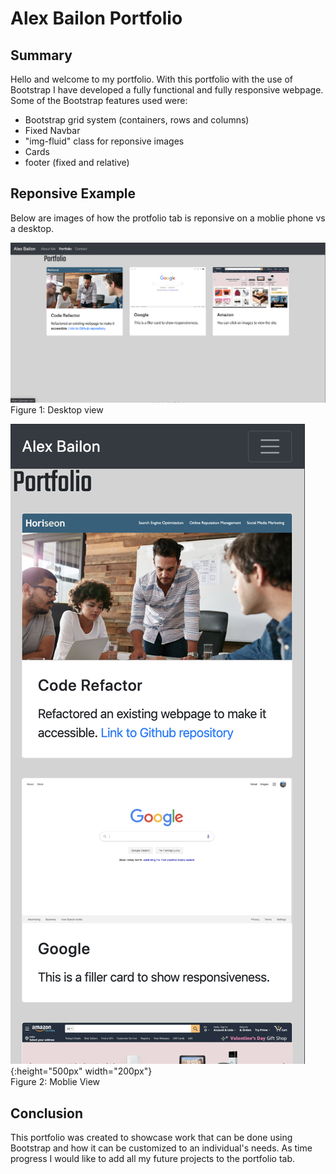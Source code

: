# Alex Bailon Portfolio

## Summary

Hello and welcome to my portfolio.  With this portfolio with the use of Bootstrap I have developed a fully functional and fully responsive webpage. Some of the Bootstrap features used were: 
* Bootstrap grid system (containers, rows and columns)
* Fixed Navbar
* "img-fluid" class for reponsive images
* Cards
* footer (fixed and relative)

## Reponsive Example

Below are images of how the protfolio tab is reponsive on a moblie phone vs a desktop.

![Photo of Alex Bailon's portfolio tab on a desktop](./assets/images/portfolio_dktp.png)
Figure 1: Desktop view

![Photo of Alex Bailon's portfolio tab on a moblie device](./assets/images/portfolio_mb.png){:height="500px" width="200px"}\
Figure 2: Moblie View

## Conclusion
This portfolio was created to showcase work that can be done using Bootstrap and how it can be customized to an individual's needs. As time progress I would like to add all my future projects to the portfolio tab.